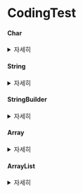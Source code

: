# CodingTest

#### Char
<details>
  <summary>자세히</summary>

  1. Character.isUpperCase(char) : char이 대문자 여부 확인
  2. Character.isLowerCase(char) : char이 소문자 여부 확인
  3. Character.toUpperCase(char) : char의 대문자 반환
  4. Character.toLowerCase(char) : char의 소문자 반환
</details>

#### String
<details>
  <summary>자세히</summary>
  <span><b> 문자열 + int = 문자열</b></span>

  
  
  1. replaceAll(): 두 번째 매개변수로 정규 표현식과 일치하는 모든 패턴을 대체.
  2. replace(): 첫 번째 발견된 문자열만을 대체
  3. toLowerCase() : 소문자로 변환
  4. toUpperCase() : 대문자로 변환
  5. concat(String) : 문자열 합치기
  6. contains(String) : 포함하는지 여부 확인
  7. substring(int) : 해당 인덱스부터 끝까지 자르기
  8. charAt() :문자열에서 특정 위치에 있는 문자를 반환
  9. split() : 문자열을 특정 구분자를 기준으로 나누어 배열로 반환
  10. endsWith(string) : 문자열이 특정한 접미사로 끝나는지 여부 확인
  11. startsWith(string) : 문자열이 특정한 접두사로 시작하는지 여부 확인
</details>

#### StringBuilder
<details>
  <summary>자세히</summary>

  1. append(String) : 추가
  2. repeat(int) :현재 내용을 지정된 횟수만큼 반복하여 추가 -> string에서 사용 가능

</details>


#### Array
<details>
  <summary>자세히</summary>
  
  1. Arrays.copyOfRange([],int, int) : 범위를 지정해서 일부 요소만을 복사
  2. Arrays.copyOf([],int) : 처음부터 int까지를 복사
  3. System.arraycopy(Object src, int srcPos, Object dest, int destPos, int length) : 배열의 일부 또는 전체 요소를 다른 배열로 복사
       src: 복사할 배열(소스 배열)
       srcPos: 소스 배열에서 복사를 시작할 인덱스
       dest: 복사된 요소가 들어갈 대상 배열(목적지 배열)
       destPos: 대상 배열에서 복사를 시작할 인덱스
       length: 복사할 요소의 개수  

  
</details>


#### ArrayList
<details>
  <summary>자세히</summary>

  1. add() : 추가
  2. get(int) : 해당 index를 반환
  3. size() : ArrayList 크기 반환
  
</details>
